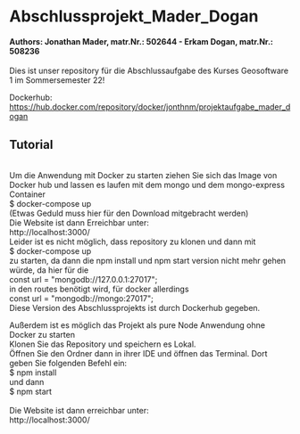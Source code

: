 # Abschlussprojekt_Mader_Dogan
<h4>Authors:  Jonathan Mader, matr.Nr.: 502644 - Erkam Dogan, matr.Nr.: 508236</h4>

Dies ist unser repository für die Abschlussaufgabe des Kurses Geosoftware 1 im Sommersemester 22!

Dockerhub: https://hub.docker.com/repository/docker/jonthnm/projektaufgabe_mader_dogan	 <br>

<h2>Tutorial</h2>
<br>
Um die Anwendung mit Docker zu starten ziehen Sie sich das Image von Docker hub und lassen es laufen mit dem mongo und dem mongo-express Container
<br>
$ docker-compose up
<br>
(Etwas Geduld muss hier für den Download mitgebracht werden)
<br>
Die Website ist dann Erreichbar unter:<br>
http://localhost:3000/
<br>
Leider ist es nicht möglich, dass repository zu klonen und dann mit 
<br>
$ docker-compose up
<br>
zu starten, da dann die npm install und npm start version nicht mehr gehen würde, da hier für die 
<br> 
const url = "mongodb://127.0.0.1:27017";
<br>
in den routes benötigt wird, für docker allerdings
<br>
const url = "mongodb://mongo:27017";
<br>
Diese Version des Abschlussprojekts ist durch Dockerhub gegeben.
<br>

Außerdem ist es möglich das Projekt als pure Node Anwendung ohne Docker zu starten 
<br>
Klonen Sie das Repository und speichern es Lokal.<br>
Öffnen Sie den Ordner dann in ihrer IDE und öffnen das Terminal. Dort geben Sie folgenden Befehl ein:
<br>
$ npm install <br>
und dann <br>
$ npm start <br>
<br>
Die Website ist dann erreichbar unter:<br>
http://localhost:3000/
<br>
